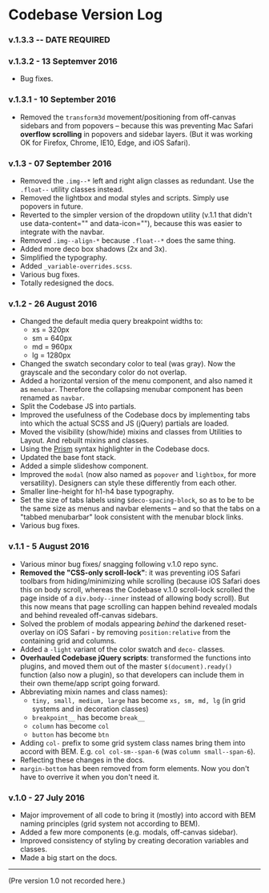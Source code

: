 # Codebase Version Log

### v.1.3.3 -- DATE REQUIRED

### v.1.3.2 - 13 Septemver 2016

* Bug fixes.

### v.1.3.1 - 10 September 2016

* Removed the `transform3d` movement/positioning from off-canvas sidebars and from popovers – because this was preventing Mac Safari **overflow scrolling** in popovers and sidebar layers. (But it was working OK for Firefox, Chrome, IE10, Edge, and iOS Safari).

### v.1.3 - 07 September 2016

* Removed the `.img--*` left and right align classes as redundant. Use the `.float--` utility classes instead.
* Removed the lightbox and modal styles and scripts. Simply use popovers in future.
* Reverted to the simpler version of the dropdown utility (v.1.1 that didn't use data-content="" and data-icon=""), because this was easier to integrate with the navbar.
* Removed `.img--align-*` because `.float--*` does the same thing.
* Added more deco box shadows (2x and 3x).
* Simplified the typography.
* Added `_variable-overrides.scss`.
* Various bug fixes.
* Totally redesigned the docs.

### v.1.2 - 26 August 2016

* Changed the default media query breakpoint widths to:
	*	 xs = 320px
	*	 sm = 640px
	*	 md = 960px
	*	 lg = 1280px
* Changed the swatch secondary color to teal (was gray). Now the grayscale and the secondary color do not overlap.
* Added a horizontal version of the menu component, and also named it as `menubar`. Therefore the collapsing menubar component has been renamed as `navbar`.
* Split the Codebase JS into partials.
* Improved the usefulness of the Codebase docs by implementing tabs into which the actual SCSS and JS (jQuery) partials are loaded.
* Moved the visibility (show/hide) mixins and classes from Utilities to Layout. And rebuilt mixins and classes.
* Using the [Prism](http://prismjs.com/) syntax highlighter in the Codebase docs.
* Updated the base font stack.
* Added a simple slideshow component.
* Improved the `modal` (now also named as `popover` and `lightbox`, for more versatility). Designers can style these differently from each other.
* Smaller line-height for h1-h4 base typography.
* Set the size of tabs labels using `$deco-spacing-block`, so as to be to be the same size as menus and navbar elements – and so that the tabs on a "tabbed menubarbar" look consistent with the menubar block links.
* Various bug fixes.

### v.1.1 - 5 August 2016

* Various minor bug fixes/ snagging following v.1.0 repo sync.
* **Removed the "CSS-only scroll-lock"**: it was preventing iOS Safari toolbars from hiding/minimizing while scrolling (because iOS Safari does this on body scroll, whereas the Codebase v.1.0 scroll-lock scrolled the page inside of a `div.body--inner` instead of allowing body scroll). But this now means that page scrolling can happen behind revealed modals and behind revealed off-canvas sidebars.
* Solved the problem of modals appearing _behind_ the darkened reset-overlay on iOS Safari - by removing `position:relative` from the containing grid and columns.
* Added a `-light` variant of the color swatch and `deco-` classes.
* **Overhauled Codebase jQuery scripts**: transformed the functions into plugins, and moved them out of the master `$(document).ready()` function (also now a plugin), so that developers can include them in their own theme/app script going forward.
* Abbreviating mixin names and class names):
  * `tiny, small, medium, large` has become `xs, sm, md, lg` (in grid systems and in decoration classes)
  * `breakpoint__` has become `break__`
  * `column` has become `col`
  * `button` has become `btn`
* Adding `col-` prefix to some grid system class names bring them into accord with BEM. E.g. `col col-sm--span-6` (was `column small--span-6`).
* Reflecting these changes in the docs.
* `margin-bottom` has been removed from form elements. Now you don't have to overrive it when you don't need it.

### v.1.0 - 27 July 2016

* Major improvement of all code to bring it (mostly) into accord with BEM naming principles (grid system not according to BEM).
* Added a few more components (e.g. modals, off-canvas sidebar).
* Improved consistency of styling by creating decoration variables and classes.
* Made a big start on the docs.

***

(Pre version 1.0 not recorded here.)
